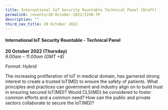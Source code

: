 ```yaml
---
title: International IoT Security Rountable Technical Panel (Draft)
permalink: /events/20-October-2022/IISR-TP
description: ""
third_nav_title: 20 October 2022
---
```

#### **International IoT Security Rountable - Technical Panel**

**20 October 2022 (Thursday)**  
*9.00am – 11.00am (GMT +8)*

*Format: Hybrid*

The increasing proliferation of IoT in medical domain, has garnered strong interest to create a trusted IoT(MD) to ensure the safety of patients. What principles and practices can government and industry align on to build trust in ensuring secured IoT(MD)? Would CLS(MD) be considered to foster common efforts and a common need? How can the public and private sectors collaborate to secure the IoT(MD)? 
